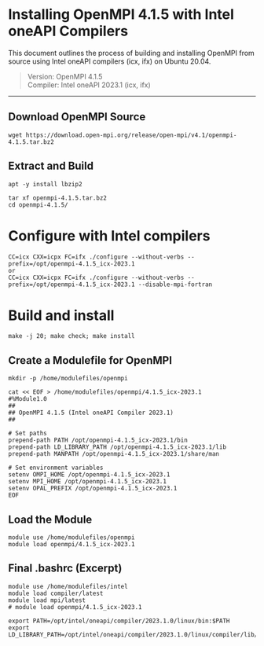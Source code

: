 # Installing OpenMPI 4.1.5 with Intel oneAPI Compilers

This document outlines the process of building and installing OpenMPI from source using Intel oneAPI compilers (icx, ifx) on Ubuntu 20.04.

> Version: OpenMPI 4.1.5  
> Compiler: Intel oneAPI 2023.1 (icx, ifx)

---

## Download OpenMPI Source
```
wget https://download.open-mpi.org/release/open-mpi/v4.1/openmpi-4.1.5.tar.bz2
```

## Extract and Build
```
apt -y install lbzip2

tar xf openmpi-4.1.5.tar.bz2
cd openmpi-4.1.5/
```

# Configure with Intel compilers
```
CC=icx CXX=icpx FC=ifx ./configure --without-verbs --prefix=/opt/openmpi-4.1.5_icx-2023.1
or
CC=icx CXX=icpx FC=ifx ./configure --without-verbs --prefix=/opt/openmpi-4.1.5_icx-2023.1 --disable-mpi-fortran
```

# Build and install
```
make -j 20; make check; make install
```

## Create a Modulefile for OpenMPI
```
mkdir -p /home/modulefiles/openmpi

cat << EOF > /home/modulefiles/openmpi/4.1.5_icx-2023.1
#%Module1.0
##
## OpenMPI 4.1.5 (Intel oneAPI Compiler 2023.1)
##

# Set paths
prepend-path PATH /opt/openmpi-4.1.5_icx-2023.1/bin
prepend-path LD_LIBRARY_PATH /opt/openmpi-4.1.5_icx-2023.1/lib
prepend-path MANPATH /opt/openmpi-4.1.5_icx-2023.1/share/man

# Set environment variables
setenv OMPI_HOME /opt/openmpi-4.1.5_icx-2023.1
setenv MPI_HOME /opt/openmpi-4.1.5_icx-2023.1
setenv OPAL_PREFIX /opt/openmpi-4.1.5_icx-2023.1
EOF
```

## Load the Module
```
module use /home/modulefiles/openmpi
module load openmpi/4.1.5_icx-2023.1
```

## Final .bashrc (Excerpt)
```
module use /home/modulefiles/intel
module load compiler/latest
module load mpi/latest
# module load openmpi/4.1.5_icx-2023.1

export PATH=/opt/intel/oneapi/compiler/2023.1.0/linux/bin:$PATH
export LD_LIBRARY_PATH=/opt/intel/oneapi/compiler/2023.1.0/linux/compiler/lib/intel64_lin:$LD_LIBRARY_PATH
```
